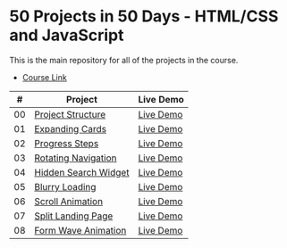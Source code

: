 # 50 Projects in 50 Days - HTML/CSS and JavaScript

This is the main repository for all of the projects in the course.

- [Course Link](https://www.traversymedia.com/50-Projects-In-50-Days)

|  #  | Project                                                                                                 | Live Demo                                                                        |
| :-: | ------------------------------------------------------------------------------------------------------- | -------------------------------------------------------------------------------- |
| 00  | [Project Structure](https://github.com/dvsilva/50projects50days/tree/master/_project_structure_)        | [Live Demo](https://dvsilva.github.io/50projects50days/_project_structure_/)     |
| 01  | [Expanding Cards](https://github.com/dvsilva/50projects50days/tree/master/01_expanding-cards)           | [Live Demo](https://dvsilva.github.io/50projects50days/01_expanding-cards/)      |
| 02  | [Progress Steps](https://github.com/dvsilva/50projects50days/tree/master/02_progress_steps)             | [Live Demo](https://dvsilva.github.io/50projects50days/02_progress_steps/)       |
| 03  | [Rotating Navigation](https://github.com/dvsilva/50projects50days/tree/master/03_rotating_navigation)   | [Live Demo](https://dvsilva.github.io/50projects50days/03_rotating_navigation/)  |
| 04  | [Hidden Search Widget](https://github.com/dvsilva/50projects50days/tree/master/04_hidden_search_widget) | [Live Demo](https://dvsilva.github.io/50projects50days/04_hidden_search_widget/) |
| 05  | [Blurry Loading](https://github.com/dvsilva/50projects50days/tree/master/05_blurry_loading)             | [Live Demo](https://dvsilva.github.io/50projects50days/05_blurry_loading/)       |
| 06  | [Scroll Animation](https://github.com/dvsilva/50projects50days/tree/master/06_scroll_animation)         | [Live Demo](https://dvsilva.github.io/50projects50days/06_scroll_animation/)     |
| 07  | [Split Landing Page](https://github.com/dvsilva/50projects50days/tree/master/07_split_langing_page)     | [Live Demo](https://dvsilva.github.io/50projects50days/07_split_langing_page/)   |
| 08  | [Form Wave Animation](https://github.com/dvsilva/50projects50days/tree/master/08_form_wave_animation)   | [Live Demo](https://dvsilva.github.io/50projects50days/08_form_wave_animation/)  |
